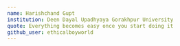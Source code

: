 ```yaml
---
name: Harishchand Gupt
institution: Deen Dayal Upadhyaya Gorakhpur University
quote: Everything becomes easy once you start doing it
github_user: ethicalboyworld
---
```

